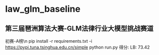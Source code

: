 # law_glm_baseline
## 第三届琶洲算法大赛-GLM法律行业大模型挑战赛道
初赛-A榜\n
pip install -r requirements.txt -i https://pypi.tuna.tsinghua.edu.cn/simple
python run.py
得分: LB: 73.42
